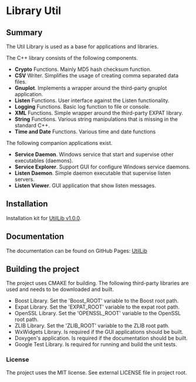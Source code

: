 # Library Util

## Summary

The Util Library is used as a base for applications and libraries. 

The C++ library consists of the following components.

- **Crypto** Functions. Mainly MD5 hash checksum function.
- **CSV** Writer. Simplifies the usage of creating comma separated data files.
- **Gnuplot**. Implements a wrapper around the third-party gnuplot application.
- **Listen** Functions. User interface against the Listen functionality. 
- **Logging** Functions. Basic log function to file or console.
- **XML** Functions. Simple wrapper around the third-party EXPAT library.
- **String** Functions. Various string manipulations that is missing in the standard C++.
- **Time and Date** Functions. Various time and date functions

The following companion applications exist.

- **Service Daemon**. Windows service that start and supervise other executables (daemons).
- **Service Explorer**. Support GUI for configure Windows service daemons.
- **Listen Daemon**. Simple daemon executable that supervise listen servers.
- **Listen Viewer**. GUI application that show listen messages.

## Installation

Installation kit for [UtilLib v1.0.0](https://github.com/ihedvall/utillib/releases/download/v1.0.0/utillib.exe).

## Documentation 
The documentation can be found on GitHub Pages: [UtilLib](https://ihedvall.github.io/utillib)

## Building the project

The project uses CMAKE for building. The following third-party libraries are used and
needs to be downloaded and built.

- Boost Library. Set the 'Boost_ROOT' variable to the Boost root path.
- Expat Library. Set the 'EXPAT_ROOT' variable to the expat root path.
- OpenSSL Library. Set the 'OPENSSL_ROOT' variable to the OpenSSL root path.
- ZLIB Library. Set the 'ZLIB_ROOT' variable to the ZLIB root path.
- WxWidgets Library. Is required if the GUI applications should be built.
- Doxygen's application. Is required if the documentation should be built.
- Google Test Library. Is required for running and build the unit tests.

### License

The project uses the MIT license. See external LICENSE file in project root.

